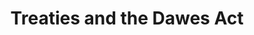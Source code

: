---
title: Treaties and the Dawes Act
section: Culture
layout: page
permalink: /culture/treaties.html
original: https://www.lib.uidaho.edu/digital/L3/ShowOneObjectSiteID34ObjectID98.html
# also, https://www.lib.uidaho.edu/digital/L3/ShowOneObjectSiteID34ObjectID99.html
---